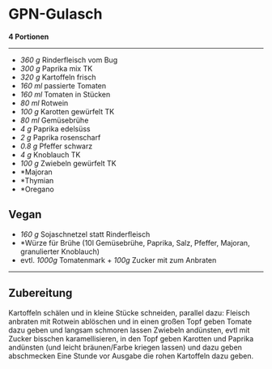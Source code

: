 # GPN-Gulasch

**4 Portionen**

---

- *360 g* Rinderfleisch vom Bug
- *300 g* Paprika mix TK
- *320 g* Kartoffeln frisch
- *160 ml* passierte Tomaten
- *160 ml* Tomaten in Stücken
- *80 ml* Rotwein
- *100 g* Karotten gewürfelt TK
- *80 ml* Gemüsebrühe
- *4 g* Paprika edelsüss
- *2 g* Paprika rosenscharf
- *0.8 g* Pfeffer schwarz
- *4 g* Knoblauch TK
- *100 g* Zwiebeln gewürfelt TK
- *Majoran
- *Thymian
- *Oregano

## Vegan

- *160 g* Sojaschnetzel statt Rinderfleisch
- *Würze für Brühe (10l Gemüsebrühe, Paprika, Salz, Pfeffer, Majoran, granulierter Knoblauch)
- evtl. *1000g* Tomatenmark + *100g* Zucker mit zum Anbraten

---

## Zubereitung

Kartoffeln schälen und in kleine Stücke schneiden, parallel dazu:
Fleisch anbraten mit Rotwein ablöschen und in einen großen Topf geben
Tomate dazu geben und langsam schmoren lassen
Zwiebeln andünsten, evtl mit Zucker bisschen karamellisieren, in den Topf geben
Karotten und Paprika andünsten (und leicht bräunen/Farbe kriegen lassen) und dazu geben
abschmecken
Eine Stunde vor Ausgabe die rohen Kartoffeln dazu geben.
